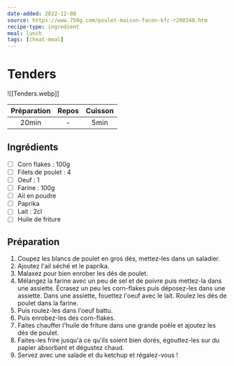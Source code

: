 ```yaml
---
date-added: 2022-12-08
source: https://www.750g.com/poulet-maison-facon-kfc-r200348.htm
recipe-type: ingredient
meal: lunch
tags: [cheat-meal]
---
```


# Tenders

![[Tenders.webp]]

| Préparation | Repos | Cuisson |
|:-----------:|:-----:|:-------:|
|    20min    |   -   |  5min   |

## Ingrédients

- [ ] Corn flakes : 100g
- [ ] Filets de poulet : 4
- [ ] Oeuf : 1
- [ ] Farine : 100g
- [ ] Ail en poudre
- [ ] Paprika
- [ ] Lait : 2cl
- [ ] Huile de friture

## Préparation

1. Coupez les blancs de poulet en gros dés, mettez-les dans un saladier.
2. Ajoutez l'ail séché et le paprika.
3. Malaxez pour bien enrober les dés de poulet.
4. Mélangez la farine avec un peu de sel et de poivre puis mettez-la dans une assiette. Écrasez un peu les corn-flakes puis déposez-les dans une assiette. Dans une assiette, fouettez l'oeuf avec le lait. Roulez les dés de poulet dans la farine.
5. Puis roulez-les dans l'oeuf battu.
6. Puis enrobez-les des corn-flakes.
7. Faites chauffer l'huile de friture dans une grande poêle et ajoutez les dés de poulet.
8. Faites-les frire jusqu'à ce qu'ils soient bien dorés, égouttez-les sur du papier absorbant et dégustez chaud.
9. Servez avec une salade et du ketchup et régalez-vous !

